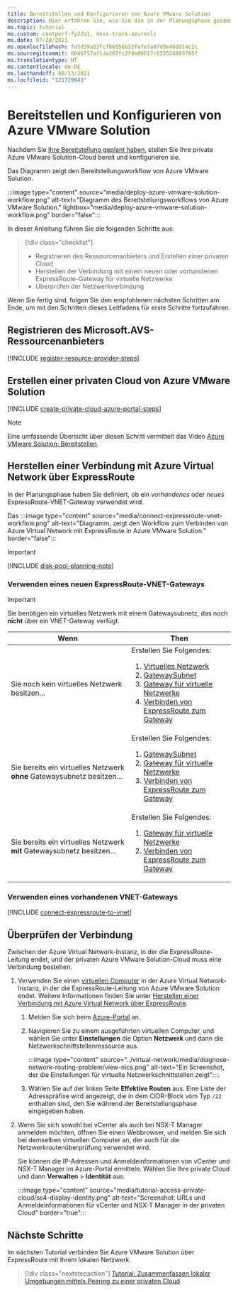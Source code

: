 ```yaml
---
title: Bereitstellen und Konfigurieren von Azure VMware Solution
description: Hier erfahren Sie, wie Sie die in der Planungsphase gesammelten Informationen verwenden, um die private Azure VMware Solution-Cloud bereitzustellen und zu konfigurieren.
ms.topic: tutorial
ms.custom: contperf-fy22q1, devx-track-azurecli
ms.date: 07/28/2021
ms.openlocfilehash: fd3d39a33fcf86556b12fefe7a07dde48dd14c2c
ms.sourcegitcommit: 0046757af1da267fc2f0e88617c633524883795f
ms.translationtype: HT
ms.contentlocale: de-DE
ms.lasthandoff: 08/13/2021
ms.locfileid: "121729043"
---
```

# <a name="deploy-and-configure-azure-vmware-solution"></a>Bereitstellen und Konfigurieren von Azure VMware Solution

Nachdem Sie [Ihre Bereitstellung geplant haben](plan-private-cloud-deployment.md), stellen Sie Ihre private Azure VMware Solution-Cloud bereit und konfigurieren sie. 

Das Diagramm zeigt den Bereitstellungsworkflow von Azure VMware Solution. 

:::image type="content" source="media/deploy-azure-vmware-solution-workflow.png" alt-text="Diagramm des Bereitstellungsworkflows von Azure VMware Solution." lightbox="media/deploy-azure-vmware-solution-workflow.png" border="false":::

In dieser Anleitung führen Sie die folgenden Schritte aus:

> [!div class="checklist"]
> * Registrieren des Ressourcenanbieters und Erstellen einer privaten Cloud
> * Herstellen der Verbindung mit einem neuen oder vorhandenen ExpressRoute-Gateway für virtuelle Netzwerke
> * Überprüfen der Netzwerkverbindung

Wenn Sie fertig sind, folgen Sie den empfohlenen nächsten Schritten am Ende, um mit den Schritten dieses Leitfadens für erste Schritte fortzufahren.

## <a name="register-the-microsoftavs-resource-provider"></a>Registrieren des **Microsoft.AVS**-Ressourcenanbieters

[!INCLUDE [register-resource-provider-steps](includes/register-resource-provider-steps.md)]

## <a name="create-an-azure-vmware-solution-private-cloud"></a>Erstellen einer privaten Cloud von Azure VMware Solution

[!INCLUDE [create-private-cloud-azure-portal-steps](includes/create-private-cloud-azure-portal-steps.md)]

>[!NOTE]
>Eine umfassende Übersicht über diesen Schritt vermittelt das Video [Azure VMware Solution: Bereitstellen](https://www.youtube.com/embed/gng7JjxgayI).


## <a name="connect-to-azure-virtual-network-with-expressroute"></a>Herstellen einer Verbindung mit Azure Virtual Network über ExpressRoute

In der Planungsphase haben Sie definiert, ob ein *vorhandenes* oder *neues* ExpressRoute-VNET-Gateway verwendet wird.  

Das :::image type="content" source="media/connect-expressroute-vnet-workflow.png" alt-text="Diagramm, zeigt den Workflow zum Verbinden von Azure Virtual Network mit ExpressRoute in Azure VMware Solution." border="false":::

>[!IMPORTANT]
>[!INCLUDE [disk-pool-planning-note](includes/disk-pool-planning-note.md)] 

### <a name="use-a-new-expressroute-virtual-network-gateway"></a>Verwenden eines neuen ExpressRoute-VNET-Gateways

>[!IMPORTANT]
>Sie benötigen ein virtuelles Netzwerk mit einem Gatewaysubnetz, das noch **nicht** über ein VNET-Gateway verfügt.

| Wenn | Then  |
| --- | --- |
| Sie noch kein virtuelles Netzwerk besitzen...     |  Erstellen Sie Folgendes:<ol><li><a href="tutorial-configure-networking.md#create-a-vnet-manually">Virtuelles Netzwerk</a></li><li><a href="../expressroute/expressroute-howto-add-gateway-portal-resource-manager.md#create-the-gateway-subnet">GatewaySubnet</a></li><li><a href="tutorial-configure-networking.md#create-a-virtual-network-gateway">Gateway für virtuelle Netzwerke</a></li><li><a href="tutorial-configure-networking.md#connect-expressroute-to-the-virtual-network-gateway">Verbinden von ExpressRoute zum Gateway</a></li></ol>        |
| Sie bereits ein virtuelles Netzwerk **ohne** Gatewaysubnetz besitzen...   | Erstellen Sie Folgendes: <ol><li><a href="../expressroute/expressroute-howto-add-gateway-portal-resource-manager.md#create-the-gateway-subnet">GatewaySubnet</a></li><li><a href="tutorial-configure-networking.md#create-a-virtual-network-gateway">Gateway für virtuelle Netzwerke</a></li><li><a href="tutorial-configure-networking.md#connect-expressroute-to-the-virtual-network-gateway">Verbinden von ExpressRoute zum Gateway</a></li></ol>          |
| Sie bereits ein virtuelles Netzwerk **mit** Gatewaysubnetz besitzen... | Erstellen Sie Folgendes: <ol><li><a href="tutorial-configure-networking.md#create-a-virtual-network-gateway">Gateway für virtuelle Netzwerke</a></li><li><a href="tutorial-configure-networking.md#connect-expressroute-to-the-virtual-network-gateway">Verbinden von ExpressRoute zum Gateway</a></li></ol>    |

### <a name="use-an-existing-virtual-network-gateway"></a>Verwenden eines vorhandenen VNET-Gateways

[!INCLUDE [connect-expressroute-to-vnet](includes/connect-expressroute-vnet.md)]


## <a name="validate-the-connection"></a>Überprüfen der Verbindung

Zwischen der Azure Virtual Network-Instanz, in der die ExpressRoute-Leitung endet, und der privaten Azure VMware Solution-Cloud muss eine Verbindung bestehen. 

1. Verwenden Sie einen [virtuellen Computer](../virtual-machines/windows/quick-create-portal.md#create-virtual-machine) in der Azure Virtual Network-Instanz, in der die ExpressRoute-Leitung von Azure VMware Solution endet. Weitere Informationen finden Sie unter [Herstellen einer Verbindung mit Azure Virtual Network über ExpressRoute](#connect-to-azure-virtual-network-with-expressroute).  

   1. Melden Sie sich beim [Azure-Portal](https://portal.azure.com) an.

   1. Navigieren Sie zu einem ausgeführten virtuellen Computer, und wählen Sie unter **Einstellungen** die Option **Netzwerk** und dann die Netzwerkschnittstellenressource aus.

      :::image type="content" source="../virtual-network/media/diagnose-network-routing-problem/view-nics.png" alt-text="Ein Screenshot, der die Einstellungen für virtuelle Netzwerkschnittstellen zeigt":::.

   1. Wählen Sie auf der linken Seite **Effektive Routen** aus. Eine Liste der Adresspräfixe wird angezeigt, die in dem CIDR-Block vom Typ `/22` enthalten sind, den Sie während der Bereitstellungsphase eingegeben haben.

1. Wenn Sie sich sowohl bei vCenter als auch bei NSX-T Manager anmelden möchten, öffnen Sie einen Webbrowser, und melden Sie sich bei demselben virtuellen Computer an, der auch für die Netzwerkroutenüberprüfung verwendet wird.  

   Sie können die IP-Adressen und Anmeldeinformationen von vCenter und NSX-T Manager im Azure-Portal ermitteln.  Wählen Sie Ihre private Cloud und dann **Verwalten** > **Identität** aus.

   :::image type="content" source="media/tutorial-access-private-cloud/ss4-display-identity.png" alt-text="Screenshot: URLs und Anmeldeinformationen für vCenter und NSX-T Manager in der privaten Cloud" border="true":::


## <a name="next-steps"></a>Nächste Schritte

Im nächsten Tutorial verbinden Sie Azure VMware Solution über ExpressRoute mit Ihrem lokalen Netzwerk.

> [!div class="nextstepaction"]
> [Tutorial: Zusammenfassen lokaler Umgebungen mittels Peering zu einer privaten Cloud](tutorial-expressroute-global-reach-private-cloud.md)

